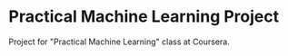 Practical Machine Learning Project
=============================

Project for "Practical Machine Learning" class at Coursera.
